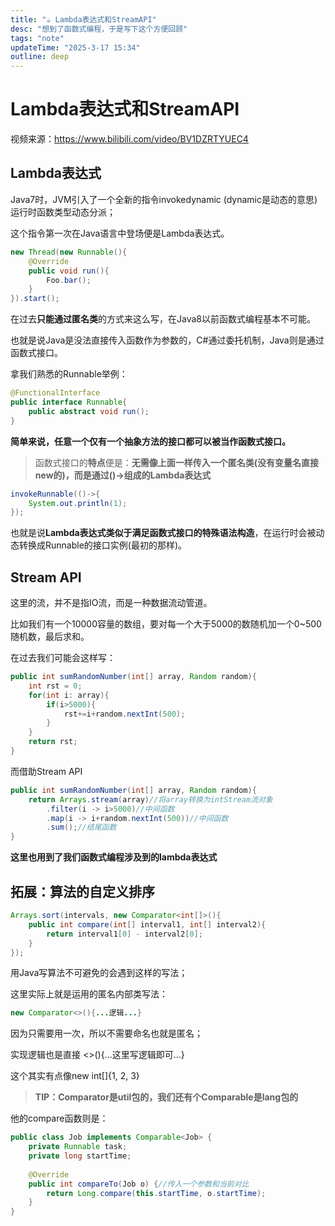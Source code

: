 ```yaml
---
title: "☕ Lambda表达式和StreamAPI"
desc: "想到了函数式编程，于是写下这个方便回顾"
tags: "note"
updateTime: "2025-3-17 15:34"
outline: deep
---
```


# Lambda表达式和StreamAPI

视频来源：https://www.bilibili.com/video/BV1DZRTYUEC4

## Lambda表达式

Java7时，JVM引入了一个全新的指令invokedynamic (dynamic是动态的意思) 运行时函数类型动态分派；

这个指令第一次在Java语言中登场便是Lambda表达式。

```java
new Thread(new Runnable(){
	@Override
	public void run(){
		Foo.bar();
	}
}).start();
```

在过去**只能通过匿名类**的方式来这么写，在Java8以前函数式编程基本不可能。

也就是说Java是没法直接传入函数作为参数的，C#通过委托机制，Java则是通过函数式接口。

拿我们熟悉的Runnable举例：

```java
@FunctionalInterface
public interface Runnable{
	public abstract void run();
}
```

**简单来说，任意一个仅有一个抽象方法的接口都可以被当作函数式接口。**

> 函数式接口的**特点**便是：**无需像上面一样传入一个匿名类(没有变量名直接new的)，而是通过()->组成的Lambda表达式**

```java
invokeRunnable(()->{
	System.out.println(1);
});
```

也就是说**Lambda表达式类似于满足函数式接口的特殊语法构造**，在运行时会被动态转换成Runnable的接口实例(最初的那样)。



## Stream API

这里的流，并不是指IO流，而是一种数据流动管道。

比如我们有一个10000容量的数组，要对每一个大于5000的数随机加一个0~500随机数，最后求和。

在过去我们可能会这样写：

```java
public int sumRandomNumber(int[] array, Random random){
	int rst = 0;
	for(int i: array){
		if(i>5000){
			rst+=i+random.nextInt(500);
		}
	}
	return rst;
}
```

而借助Stream API

```java
public int sumRandomNumber(int[] array, Random random){
	return Arrays.stream(array)//将array转换为intStream流对象
        .filter(i -> i>5000)//中间函数
        .map(i -> i+random.nextInt(500))//中间函数
        .sum();//结尾函数
}
```

**这里也用到了我们函数式编程涉及到的lambda表达式**



## 拓展：算法的自定义排序

```java
Arrays.sort(intervals, new Comparator<int[]>(){
    public int compare(int[] interval1, int[] interval2){
        return interval1[0] - interval2[0];
    }
});
```

用Java写算法不可避免的会遇到这样的写法；

这里实际上就是运用的匿名内部类写法：

```Java
new Comparator<>(){...逻辑...}
```

因为只需要用一次，所以不需要命名也就是匿名；

实现逻辑也是直接 <>(){...这里写逻辑即可...}

这个其实有点像new int[]{1, 2, 3}

> **TIP：Comparator是util包的，我们还有个Comparable是lang包的**

他的compare函数则是：

```java
public class Job implements Comparable<Job> {
    private Runnable task;
    private long startTime;
    
    @Override
    public int compareTo(Job o) {//传入一个参数和当前对比
        return Long.compare(this.startTime, o.startTime);
    }
}
```